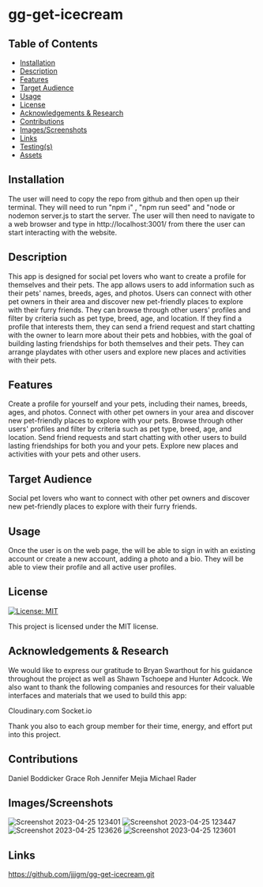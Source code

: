 # gg-get-icecream

## Table of Contents
- [Installation](#installation)
- [Description](#description)
- [Features](#features)
- [Target Audience](#target-audience)
- [Usage](#usage)
- [License](#license)
- [Acknowledgements & Research](#acknowledgements--research)
- [Contributions](#contributions)
- [Images/Screenshots](#imagesscreenshots)
- [Links](#links)
- [Testing(s)](#testings)
- [Assets](#assets)

## Installation
The user will need to copy the repo from github and then open up their terminal. They will need to run "npm i" , "npm run seed" and "node or nodemon server.js to start the server. The user will then need to navigate to a web browser and type in http://localhost:3001/ from there the user can start interacting with the website. 

## Description
This app is designed for social pet lovers who want to create a profile for themselves and their pets. The app allows users to add information such as their pets' names, breeds, ages, and photos. Users can connect with other pet owners in their area and discover new pet-friendly places to explore with their furry friends. They can browse through other users' profiles and filter by criteria such as pet type, breed, age, and location. If they find a profile that interests them, they can send a friend request and start chatting with the owner to learn more about their pets and hobbies, with the goal of building lasting friendships for both themselves and their pets. They can arrange playdates with other users and explore new places and activities with their pets.

## Features

Create a profile for yourself and your pets, including their names, breeds, ages, and photos.
Connect with other pet owners in your area and discover new pet-friendly places to explore with your pets.
Browse through other users' profiles and filter by criteria such as pet type, breed, age, and location.
Send friend requests and start chatting with other users to build lasting friendships for both you and your pets.
Explore new places and activities with your pets and other users.

## Target Audience
Social pet lovers who want to connect with other pet owners and discover new pet-friendly places to explore with their furry friends.

## Usage
Once the user is on the web page, the will be able to sign in with an existing account or create a new account, adding a photo and a bio. They will be able to view their profile and all active user profiles. 

## License
[![License: MIT](https://img.shields.io/badge/License-MIT-blue.svg)](https://opensource.org/licenses/MIT)
  
  This project is licensed under the MIT license.

## Acknowledgements & Research
We would like to express our gratitude to Bryan Swarthout for his guidance throughout the project as well as Shawn Tschoepe and Hunter Adcock. We also want to thank the following companies and resources for their valuable interfaces and materials that we used to build this app:

Cloudinary.com
Socket.io

Thank you also to each group member for their time, energy, and effort put into this project.

## Contributions
Daniel Boddicker
Grace Roh
Jennifer Mejia
Michael Rader

## Images/Screenshots
![Screenshot 2023-04-25 123401](https://user-images.githubusercontent.com/126362926/234385988-827cd7e3-a6d6-4bb3-bf2d-3b24aaf9e8a2.png)
![Screenshot 2023-04-25 123447](https://user-images.githubusercontent.com/126362926/234386008-08696a45-b946-4ce9-9324-8b3d6b639733.png)
![Screenshot 2023-04-25 123626](https://user-images.githubusercontent.com/126362926/234386020-7a5f92c8-03c5-429b-9f90-3b66e9b45459.png)
![Screenshot 2023-04-25 123601](https://user-images.githubusercontent.com/126362926/234386041-d19ade8c-38f5-48fa-864d-ae65e2810f1d.png)


## Links
https://github.com/jjjgm/gg-get-icecream.git


